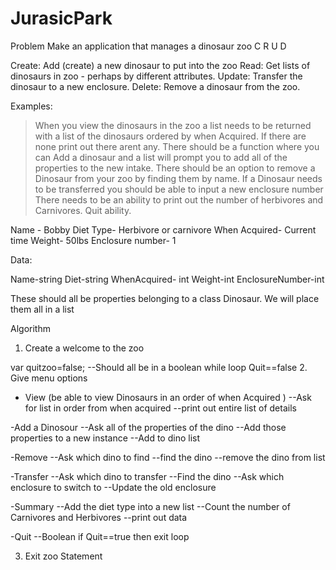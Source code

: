 # JurasicPark

Problem
Make an application that manages a dinosaur zoo
C R U D

Create: Add (create) a new dinosaur to put into the zoo
Read: Get lists of dinosaurs in zoo - perhaps by different attributes.
Update: Transfer the dinosaur to a new enclosure.
Delete: Remove a dinosaur from the zoo.

Examples:

> When you view the dinosaurs in the zoo a list needs to be returned with a list
> of the dinosaurs ordered by when Acquired. If there are none print out there arent any.
> There should be a function where you can Add a dinosaur and a list will prompt you to add
> all of the properties to the new intake.
> There should be an option to remove a Dinosaur from your zoo by finding them by name.
> If a Dinosaur needs to be transferred you should be able to input a new enclosure number
> There needs to be an ability to print out the number of herbivores and Carnivores.
> Quit ability.

Name - Bobby
Diet Type- Herbivore or carnivore
When Acquired- Current time
Weight- 50lbs
Enclosure number- 1

Data:

Name-string
Diet-string
WhenAcquired- int
Weight-int
EnclosureNumber-int

These should all be properties belonging to a class Dinosaur.
We will place them all in a list

Algorithm

1. Create a welcome to the zoo

var quitzoo=false;
--Should all be in a boolean while loop Quit==false 2. Give menu options

- View (be able to view Dinosaurs in an order of when Acquired )
  --Ask for list in order from when acquired
  --print out entire list of details

-Add a Dinosour
--Ask all of the properties of the dino
--Add those properties to a new instance
--Add to dino list

-Remove
--Ask which dino to find
--find the dino
--remove the dino from list

-Transfer
--Ask which dino to transfer
--Find the dino
--Ask which enclosure to switch to
--Update the old enclosure

-Summary
--Add the diet type into a new list
--Count the number of Carnivores and Herbivores
--print out data

-Quit
--Boolean if Quit==true then exit loop

3. Exit zoo Statement
